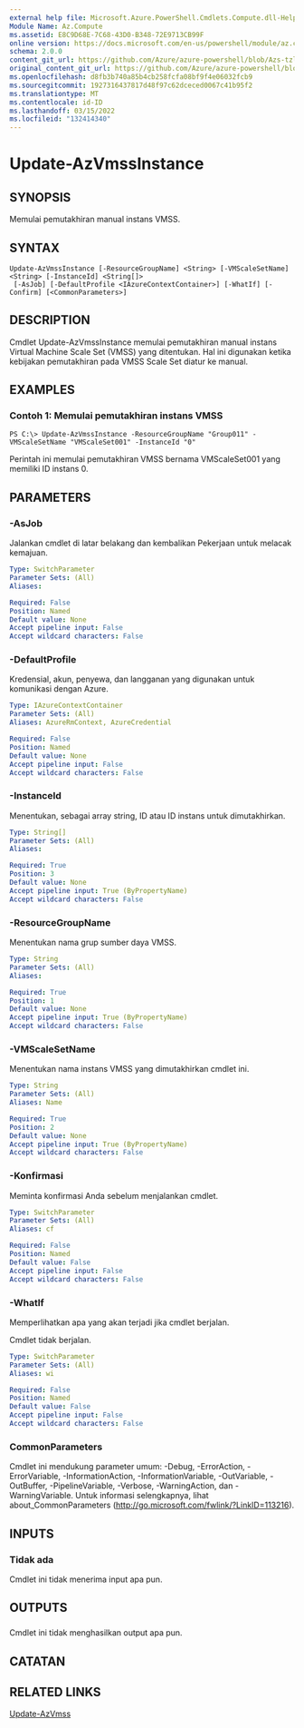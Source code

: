 ```yaml
---
external help file: Microsoft.Azure.PowerShell.Cmdlets.Compute.dll-Help-Help.xml
Module Name: Az.Compute
ms.assetid: E8C9D68E-7C68-43D0-B348-72E9713CB99F
online version: https://docs.microsoft.com/en-us/powershell/module/az.compute/update-azvmssinstance
schema: 2.0.0
content_git_url: https://github.com/Azure/azure-powershell/blob/Azs-tzl/src/Compute/Compute/help/Update-AzVmssInstance.md
original_content_git_url: https://github.com/Azure/azure-powershell/blob/Azs-tzl/src/Compute/Compute/help/Update-AzVmssInstance.md
ms.openlocfilehash: d8fb3b740a85b4cb258fcfa08bf9f4e06032fcb9
ms.sourcegitcommit: 1927316437817d48f97c62dceced0067c41b95f2
ms.translationtype: MT
ms.contentlocale: id-ID
ms.lasthandoff: 03/15/2022
ms.locfileid: "132414340"
---
```

# Update-AzVmssInstance

## SYNOPSIS
Memulai pemutakhiran manual instans VMSS.

## SYNTAX

```
Update-AzVmssInstance [-ResourceGroupName] <String> [-VMScaleSetName] <String> [-InstanceId] <String[]>
 [-AsJob] [-DefaultProfile <IAzureContextContainer>] [-WhatIf] [-Confirm] [<CommonParameters>]
```

## DESCRIPTION
Cmdlet Update-AzVmssInstance memulai pemutakhiran manual instans Virtual Machine Scale Set (VMSS) yang ditentukan.
Hal ini digunakan ketika kebijakan pemutakhiran pada VMSS Scale Set diatur ke manual.

## EXAMPLES

### Contoh 1: Memulai pemutakhiran instans VMSS
```
PS C:\> Update-AzVmssInstance -ResourceGroupName "Group011" -VMScaleSetName "VMScaleSet001" -InstanceId "0"
```

Perintah ini memulai pemutakhiran VMSS bernama VMScaleSet001 yang memiliki ID instans 0.

## PARAMETERS

### -AsJob
Jalankan cmdlet di latar belakang dan kembalikan Pekerjaan untuk melacak kemajuan.

```yaml
Type: SwitchParameter
Parameter Sets: (All)
Aliases: 

Required: False
Position: Named
Default value: None
Accept pipeline input: False
Accept wildcard characters: False
```

### -DefaultProfile
Kredensial, akun, penyewa, dan langganan yang digunakan untuk komunikasi dengan Azure.

```yaml
Type: IAzureContextContainer
Parameter Sets: (All)
Aliases: AzureRmContext, AzureCredential

Required: False
Position: Named
Default value: None
Accept pipeline input: False
Accept wildcard characters: False
```

### -InstanceId
Menentukan, sebagai array string, ID atau ID instans untuk dimutakhirkan.

```yaml
Type: String[]
Parameter Sets: (All)
Aliases: 

Required: True
Position: 3
Default value: None
Accept pipeline input: True (ByPropertyName)
Accept wildcard characters: False
```

### -ResourceGroupName
Menentukan nama grup sumber daya VMSS.

```yaml
Type: String
Parameter Sets: (All)
Aliases: 

Required: True
Position: 1
Default value: None
Accept pipeline input: True (ByPropertyName)
Accept wildcard characters: False
```

### -VMScaleSetName
Menentukan nama instans VMSS yang dimutakhirkan cmdlet ini.

```yaml
Type: String
Parameter Sets: (All)
Aliases: Name

Required: True
Position: 2
Default value: None
Accept pipeline input: True (ByPropertyName)
Accept wildcard characters: False
```

### -Konfirmasi
Meminta konfirmasi Anda sebelum menjalankan cmdlet.

```yaml
Type: SwitchParameter
Parameter Sets: (All)
Aliases: cf

Required: False
Position: Named
Default value: False
Accept pipeline input: False
Accept wildcard characters: False
```

### -WhatIf
Memperlihatkan apa yang akan terjadi jika cmdlet berjalan.

Cmdlet tidak berjalan.

```yaml
Type: SwitchParameter
Parameter Sets: (All)
Aliases: wi

Required: False
Position: Named
Default value: False
Accept pipeline input: False
Accept wildcard characters: False
```

### CommonParameters
Cmdlet ini mendukung parameter umum: -Debug, -ErrorAction, -ErrorVariable, -InformationAction, -InformationVariable, -OutVariable, -OutBuffer, -PipelineVariable, -Verbose, -WarningAction, dan -WarningVariable. Untuk informasi selengkapnya, lihat about_CommonParameters (http://go.microsoft.com/fwlink/?LinkID=113216).

## INPUTS

### Tidak ada
Cmdlet ini tidak menerima input apa pun.

## OUTPUTS

###  
Cmdlet ini tidak menghasilkan output apa pun.

## CATATAN

## RELATED LINKS

[Update-AzVmss](./Update-AzVmss.md)


